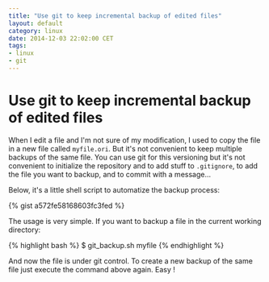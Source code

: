 ```yaml
---
title: "Use git to keep incremental backup of edited files"
layout: default
category: linux
date: 2014-12-03 22:02:00 CET
tags:
- linux
- git
---
```


# Use git to keep incremental backup of edited files

When I edit a file and I'm not sure of my modification, I used to copy the file in a new file called `myfile.ori`.
But it's not convenient to keep multiple backups of the same file.
You can use git for this versioning but it's not convenient to initialize the repository and to add stuff to `.gitignore`, to add the file you want to backup, and to commit with a message...

Below, it's a little shell script to automatize the backup process:

{% gist a572fe58168603fc3fed %}

The usage is very simple.
If you want to backup a file in the current working directory:

{% highlight bash %}
$ git_backup.sh myfile
{% endhighlight %}

And now the file is under git control.
To create a new backup of the same file just execute the command above again.
Easy !

